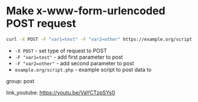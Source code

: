 # Make x-www-form-urlencoded POST request

```bash
curl -X POST -F "var1=test" -F "var2=other" https://example.org/script.php
```

- `-X POST` - set type of request to POST
- `-F "var1=test"` - add first parameter to post
- `-F "var2=other"` - add second parameter to post
- `example.org/script.php` - example script to post data to

group: post


link_youtube: https://youtu.be/VaYCTzpSYs0
